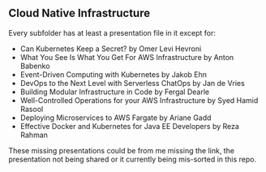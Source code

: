 ## Cloud Native Infrastructure

Every subfolder has at least a presentation file in it except for:

* Can Kubernetes Keep a Secret? by Omer Levi Hevroni
* What You See Is What You Get For AWS Infrastructure by Anton Babenko
* Event-Driven Computing with Kubernetes by Jakob Ehn
* DevOps to the Next Level with Serverless ChatOps by Jan de Vries
* Building Modular Infrastructure in Code by Fergal Dearle
* Well-Controlled Operations for your AWS Infrastructure by Syed Hamid Rasool
* Deploying Microservices to AWS Fargate by Ariane Gadd
* Effective Docker and Kubernetes for Java EE Developers by Reza Rahman

These missing presentations could be from me missing the link, the presentation not being shared or it currently being mis-sorted in this repo.

